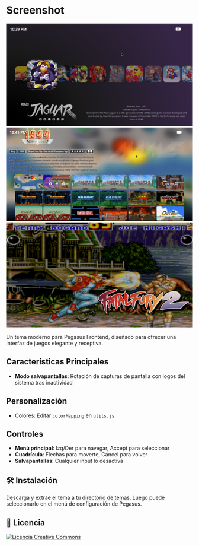 
# Screenshot

![screen](https://github.com/ZagonAb/ColorShader/blob/f76c83700c05794694492671d1546d5673c68c35/.meta/screenshots/screen.png)
![screen1](https://github.com/ZagonAb/ColorShader/blob/f76c83700c05794694492671d1546d5673c68c35/.meta/screenshots/screen1.png)
![screen2](https://github.com/ZagonAb/ColorShader/blob/f76c83700c05794694492671d1546d5673c68c35/.meta/screenshots/screen2.png)


Un tema moderno para Pegasus Frontend, diseñado para ofrecer una interfaz de juegos elegante y receptiva.

## Características Principales
- **Modo salvapantallas**: Rotación de capturas de pantalla con logos del sistema tras inactividad

## Personalización

- Colores: Editar `colorMapping` en `utils.js`

## Controles

- **Menú principal**: Izq/Der para navegar, Accept para seleccionar
- **Cuadrícula**: Flechas para moverte, Cancel para volver
- **Salvapantallas**: Cualquier input lo desactiva


## 🛠️ Instalación

[Descarga](https://github.com/ZagonAb/Limbo/archive/refs/heads/main.zip) y extrae el tema a tu [directorio de temas](http://pegasus-frontend.org/docs/user-guide/installing-themes). Luego puede seleccionarlo en el menú de configuración de Pegasus.

## 📜 Licencia

<a rel="license" href="http://creativecommons.org/licenses/by-nc-sa/4.0/"><img alt="Licencia Creative Commons" style="border-width:0" src="https://i.creativecommons.org/l/by-nc-sa/4.0/88x31.png" /></a><br /><a rel="license" href="http://creativecommons.org/licenses/by-nc-sa/4.0/"></a>

